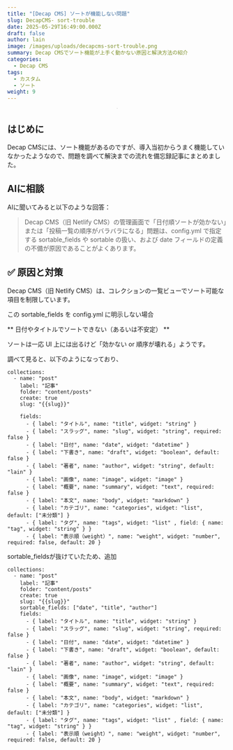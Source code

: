 ```yaml
---
title: "[Decap CMS] ソートが機能しない問題"
slug: DecapCMS- sort-trouble
date: 2025-05-29T16:49:00.000Z
draft: false
author: lain
image: /images/uploads/decapcms-sort-trouble.png
summary: Decap CMSでソート機能が上手く動かない原因と解決方法の紹介
categories:
  - Decap CMS
tags:
  - カスタム
  - ソート
weight: 9
---
```

<center>
<img src="/images/uploads/decapcms-sort-trouble.png" alt="" style="max-width:80%; height:auto; border:1px solid #ccc; border-radius:6px;" />
</center>


## はじめに

Decap CMSには、ソート機能があるのですが、導入当初からうまく機能していなかったようなので、問題を調べて解決までの流れを備忘録記事にまとめました。

## AIに相談

AIに聞いてみると以下のような回答：

>Decap CMS（旧 Netlify CMS）の管理画面で「日付順ソートが効かない」または「投稿一覧の順序がバラバラになる」問題は、config.yml で指定する sortable_fields や sortable の扱い、および date フィールドの定義の不備が原因であることがよくあります。


## ✅ 原因と対策

Decap CMS（旧 Netlify CMS）は、コレクションの一覧ビューでソート可能な項目を制限しています。

この sortable_fields を config.yml に明示しない場合

** 日付やタイトルでソートできない（あるいは不安定） **

ソートは一応 UI 上には出るけど「効かない or 順序が壊れる」ようです。

調べて見ると、以下のようになっており、

```
collections:
  - name: "post"
    label: "記事"
    folder: "content/posts"
    create: true
    slug: "{{slug}}"

    fields:
      - { label: "タイトル", name: "title", widget: "string" }
      - { label: "スラッグ", name: "slug", widget: "string", required: false }
      - { label: "日付", name: "date", widget: "datetime" }
      - { label: "下書き", name: "draft", widget: "boolean", default: false }
      - { label: "著者", name: "author", widget: "string", default: "lain" }
      - { label: "画像", name: "image", widget: "image" }
      - { label: "概要", name: "summary", widget: "text", required: false }
      - { label: "本文", name: "body", widget: "markdown" }  
      - { label: "カテゴリ", name: "categories", widget: "list", default: ["未分類"] }
      - { label: "タグ", name: "tags", widget: "list" , field: { name: "tag", widget: "string" } }
      - { label: "表示順（weight）", name: "weight", widget: "number", required: false, default: 20 }

```

sortable_fieldsが抜けていたため、追加

```
collections:
  - name: "post"
    label: "記事"
    folder: "content/posts"
    create: true
    slug: "{{slug}}"
    sortable_fields: ["date", "title", "author"]
    fields:
      - { label: "タイトル", name: "title", widget: "string" }
      - { label: "スラッグ", name: "slug", widget: "string", required: false }
      - { label: "日付", name: "date", widget: "datetime" }
      - { label: "下書き", name: "draft", widget: "boolean", default: false }
      - { label: "著者", name: "author", widget: "string", default: "lain" }
      - { label: "画像", name: "image", widget: "image" }
      - { label: "概要", name: "summary", widget: "text", required: false }
      - { label: "本文", name: "body", widget: "markdown" }  
      - { label: "カテゴリ", name: "categories", widget: "list", default: ["未分類"] }
      - { label: "タグ", name: "tags", widget: "list" , field: { name: "tag", widget: "string" } }
      - { label: "表示順（weight）", name: "weight", widget: "number", required: false, default: 20 }

```
